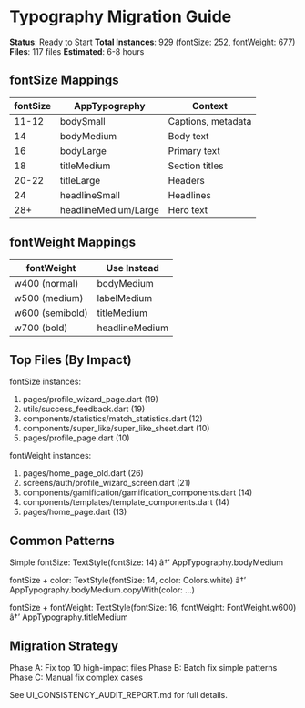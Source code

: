 ﻿# Typography Migration Guide

**Status**: Ready to Start
**Total Instances**: 929 (fontSize: 252, fontWeight: 677)
**Files**: 117 files
**Estimated**: 6-8 hours

## fontSize Mappings

| fontSize | AppTypography | Context |
|----------|---------------|---------|
| 11-12 | bodySmall | Captions, metadata |
| 14 | bodyMedium | Body text |
| 16 | bodyLarge | Primary text |
| 18 | titleMedium | Section titles |
| 20-22 | titleLarge | Headers |
| 24 | headlineSmall | Headlines |
| 28+ | headlineMedium/Large | Hero text |

## fontWeight Mappings

| fontWeight | Use Instead |
|-----------|-------------|
| w400 (normal) | bodyMedium |
| w500 (medium) | labelMedium |
| w600 (semibold) | titleMedium |
| w700 (bold) | headlineMedium |

## Top Files (By Impact)

fontSize instances:
1. pages/profile_wizard_page.dart (19)
2. utils/success_feedback.dart (19)
3. components/statistics/match_statistics.dart (12)
4. components/super_like/super_like_sheet.dart (10)
5. pages/profile_page.dart (10)

fontWeight instances:
1. pages/home_page_old.dart (26)
2. screens/auth/profile_wizard_screen.dart (21)
3. components/gamification/gamification_components.dart (14)
4. components/templates/template_components.dart (14)
5. pages/home_page.dart (13)

## Common Patterns

Simple fontSize:
TextStyle(fontSize: 14) â†’ AppTypography.bodyMedium

fontSize + color:
TextStyle(fontSize: 14, color: Colors.white)
â†’ AppTypography.bodyMedium.copyWith(color: ...)

fontSize + fontWeight:
TextStyle(fontSize: 16, fontWeight: FontWeight.w600)
â†’ AppTypography.titleMedium

## Migration Strategy

Phase A: Fix top 10 high-impact files
Phase B: Batch fix simple patterns
Phase C: Manual fix complex cases

See UI_CONSISTENCY_AUDIT_REPORT.md for full details.
